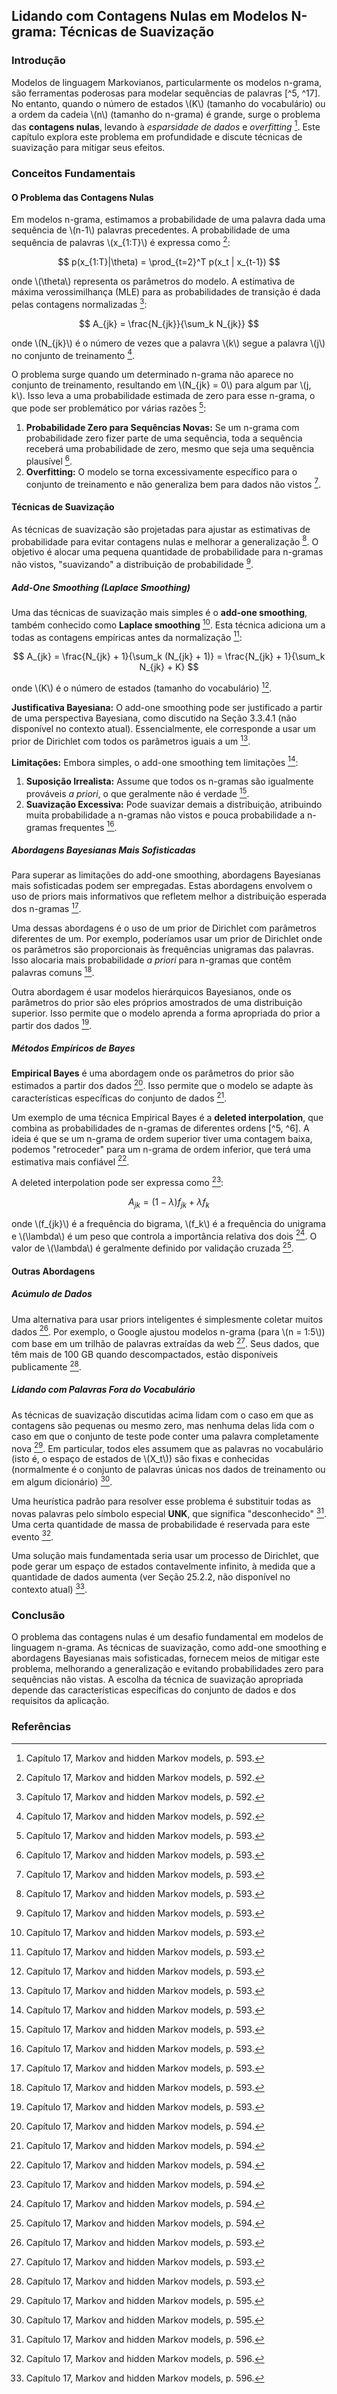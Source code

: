 ## Lidando com Contagens Nulas em Modelos N-grama: Técnicas de Suavização

### Introdução
Modelos de linguagem Markovianos, particularmente os modelos n-grama, são ferramentas poderosas para modelar sequências de palavras [^5, ^17]. No entanto, quando o número de estados \\(K\\) (tamanho do vocabulário) ou a ordem da cadeia \\(n\\) (tamanho do n-grama) é grande, surge o problema das **contagens nulas**, levando à *esparsidade de dados* e *overfitting* [^5]. Este capítulo explora este problema em profundidade e discute técnicas de suavização para mitigar seus efeitos.

### Conceitos Fundamentais

#### O Problema das Contagens Nulas
Em modelos n-grama, estimamos a probabilidade de uma palavra dada uma sequência de \\(n-1\\) palavras precedentes. A probabilidade de uma sequência de palavras \\(x_{1:T}\\) é expressa como [^17]:

$$ p(x_{1:T}|\theta) = \prod_{t=2}^T p(x_t | x_{t-1}) $$

onde \\(\theta\\) representa os parâmetros do modelo. A estimativa de máxima verossimilhança (MLE) para as probabilidades de transição é dada pelas contagens normalizadas [^17]:

$$ A_{jk} = \frac{N_{jk}}{\sum_k N_{jk}} $$

onde \\(N_{jk}\\) é o número de vezes que a palavra \\(k\\) segue a palavra \\(j\\) no conjunto de treinamento [^17].

O problema surge quando um determinado n-grama não aparece no conjunto de treinamento, resultando em \\(N_{jk} = 0\\) para algum par \\(j, k\\). Isso leva a uma probabilidade estimada de zero para esse n-grama, o que pode ser problemático por várias razões [^5]:

1.  **Probabilidade Zero para Sequências Novas:** Se um n-grama com probabilidade zero fizer parte de uma sequência, toda a sequência receberá uma probabilidade de zero, mesmo que seja uma sequência plausível [^5].
2.  **Overfitting:** O modelo se torna excessivamente específico para o conjunto de treinamento e não generaliza bem para dados não vistos [^5].

#### Técnicas de Suavização
As técnicas de suavização são projetadas para ajustar as estimativas de probabilidade para evitar contagens nulas e melhorar a generalização [^5]. O objetivo é alocar uma pequena quantidade de probabilidade para n-gramas não vistos, "suavizando" a distribuição de probabilidade [^5].

##### Add-One Smoothing (Laplace Smoothing)
Uma das técnicas de suavização mais simples é o **add-one smoothing**, também conhecido como **Laplace smoothing** [^5]. Esta técnica adiciona um a todas as contagens empíricas antes da normalização [^5]:

$$ A_{jk} = \frac{N_{jk} + 1}{\sum_k (N_{jk} + 1)} = \frac{N_{jk} + 1}{\sum_k N_{jk} + K} $$

onde \\(K\\) é o número de estados (tamanho do vocabulário) [^5].

**Justificativa Bayesiana:** O add-one smoothing pode ser justificado a partir de uma perspectiva Bayesiana, como discutido na Seção 3.3.4.1 (não disponível no contexto atual). Essencialmente, ele corresponde a usar um prior de Dirichlet com todos os parâmetros iguais a um [^5].

**Limitações:** Embora simples, o add-one smoothing tem limitações [^5]:

1.  **Suposição Irrealista:** Assume que todos os n-gramas são igualmente prováveis *a priori*, o que geralmente não é verdade [^5].
2.  **Suavização Excessiva:** Pode suavizar demais a distribuição, atribuindo muita probabilidade a n-gramas não vistos e pouca probabilidade a n-gramas frequentes [^5].

##### Abordagens Bayesianas Mais Sofisticadas
Para superar as limitações do add-one smoothing, abordagens Bayesianas mais sofisticadas podem ser empregadas. Estas abordagens envolvem o uso de priors mais informativos que refletem melhor a distribuição esperada dos n-gramas [^5].

Uma dessas abordagens é o uso de um prior de Dirichlet com parâmetros diferentes de um. Por exemplo, poderíamos usar um prior de Dirichlet onde os parâmetros são proporcionais às frequências unigramas das palavras. Isso alocaria mais probabilidade *a priori* para n-gramas que contêm palavras comuns [^5].

Outra abordagem é usar modelos hierárquicos Bayesianos, onde os parâmetros do prior são eles próprios amostrados de uma distribuição superior. Isso permite que o modelo aprenda a forma apropriada do prior a partir dos dados [^5].

##### Métodos Empíricos de Bayes
**Empirical Bayes** é uma abordagem onde os parâmetros do prior são estimados a partir dos dados [^6]. Isso permite que o modelo se adapte às características específicas do conjunto de dados [^6].

Um exemplo de uma técnica Empirical Bayes é a **deleted interpolation**, que combina as probabilidades de n-gramas de diferentes ordens [^5, ^6]. A ideia é que se um n-grama de ordem superior tiver uma contagem baixa, podemos "retroceder" para um n-grama de ordem inferior, que terá uma estimativa mais confiável [^6].

A deleted interpolation pode ser expressa como [^6]:

$$ A_{jk} = (1 - \lambda) f_{jk} + \lambda f_k $$

onde \\(f_{jk}\\) é a frequência do bigrama, \\(f_k\\) é a frequência do unigrama e \\(\lambda\\) é um peso que controla a importância relativa dos dois [^6]. O valor de \\(\lambda\\) é geralmente definido por validação cruzada [^6].

#### Outras Abordagens
##### Acúmulo de Dados
Uma alternativa para usar priors inteligentes é simplesmente coletar muitos dados [^5]. Por exemplo, o Google ajustou modelos n-grama (para \\(n = 1:5\\)) com base em um trilhão de palavras extraídas da web [^5]. Seus dados, que têm mais de 100 GB quando descompactados, estão disponíveis publicamente [^5].

##### Lidando com Palavras Fora do Vocabulário
As técnicas de suavização discutidas acima lidam com o caso em que as contagens são pequenas ou mesmo zero, mas nenhuma delas lida com o caso em que o conjunto de teste pode conter uma palavra completamente nova [^7]. Em particular, todos eles assumem que as palavras no vocabulário (isto é, o espaço de estados de \\(X_t\\)) são fixas e conhecidas (normalmente é o conjunto de palavras únicas nos dados de treinamento ou em algum dicionário) [^7].

Uma heurística padrão para resolver esse problema é substituir todas as novas palavras pelo símbolo especial **UNK**, que significa "desconhecido" [^8]. Uma certa quantidade de massa de probabilidade é reservada para este evento [^8].

Uma solução mais fundamentada seria usar um processo de Dirichlet, que pode gerar um espaço de estados contavelmente infinito, à medida que a quantidade de dados aumenta (ver Seção 25.2.2, não disponível no contexto atual) [^8].

### Conclusão
O problema das contagens nulas é um desafio fundamental em modelos de linguagem n-grama. As técnicas de suavização, como add-one smoothing e abordagens Bayesianas mais sofisticadas, fornecem meios de mitigar este problema, melhorando a generalização e evitando probabilidades zero para sequências não vistas. A escolha da técnica de suavização apropriada depende das características específicas do conjunto de dados e dos requisitos da aplicação.

### Referências
[^5]: Capítulo 17, Markov and hidden Markov models, p. 593.
[^6]: Capítulo 17, Markov and hidden Markov models, p. 594.
[^7]: Capítulo 17, Markov and hidden Markov models, p. 595.
[^8]: Capítulo 17, Markov and hidden Markov models, p. 596.
[^17]: Capítulo 17, Markov and hidden Markov models, p. 592.
<!-- END -->
